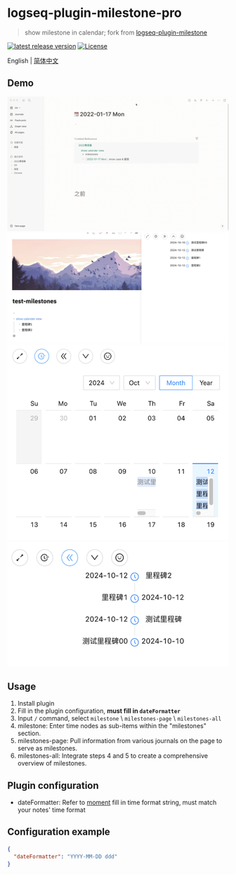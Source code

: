 # logseq-plugin-milestone-pro
> show milestone in calendar; fork from [logseq-plugin-milestone](https://github.com/haydenull/logseq-plugin-milestone)

[![latest release version](https://img.shields.io/github/v/release/haydenull/logseq-plugin-milestone)](https://github.com/haydenull/logseq-plugin-milestone/releases)
[![License](https://img.shields.io/github/license/haydenull/logseq-plugin-milestone?color=blue)](https://github.com/haydenull/logseq-plugin-markdown-table/blob/main/LICENSE)

English | [简体中文](./README-zh_CN.md)

## Demo
![demo](./demo.gif)
![demo1](/images/image.png)
![demo1](/images/image%20copy.png)
![demo1](/images/image%20copy%202.png)


## Usage
1. Install plugin
2. Fill in the plugin configuration, **must fill in `dateFormatter`**
3. Input `/` command, select `milestone` \ `milestones-page` \ `milestones-all`
4. milestone: Enter time nodes as sub-items within the "milestones" section.
5. milestones-page: Pull information from various journals on the page to serve as milestones.
6. milestones-all: Integrate steps 4 and 5 to create a comprehensive overview of milestones.


## Plugin configuration
- dateFormatter: Refer to [moment](https://momentjs.com/docs/#/displaying/) fill in time format string, must match your notes' time format

## Configuration example
```json
{
  "dateFormatter": "YYYY-MM-DD ddd"
}
